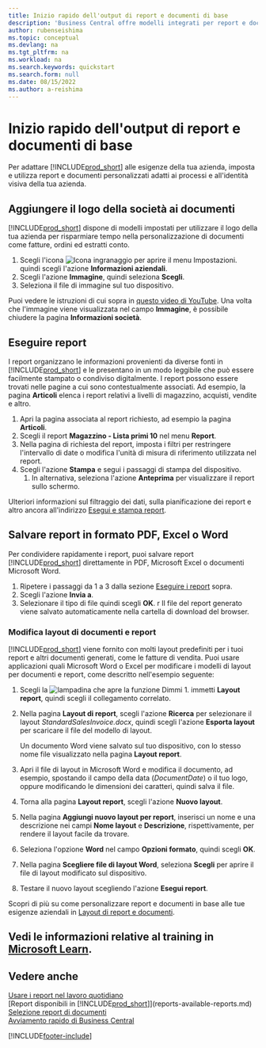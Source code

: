 ```yaml
---
title: Inizio rapido dell'output di report e documenti di base
description: 'Business Central offre modelli integrati per report e documenti, con molte opzioni di personalizzazione per adattarli alle esigenze della tua azienda.'
author: rubenseishima
ms.topic: conceptual
ms.devlang: na
ms.tgt_pltfrm: na
ms.workload: na
ms.search.keywords: quickstart
ms.search.form: null
ms.date: 08/15/2022
ms.author: a-reishima
---
```


# <a name="basic-reports-and-documents-output-quick-start"></a><a name="basic-reports-and-documents-output-quick-start"></a>Inizio rapido dell'output di report e documenti di base

Per adattare [!INCLUDE[prod_short](includes/prod_short.md)] alle esigenze della tua azienda, imposta e utilizza report e documenti personalizzati adatti ai processi e all'identità visiva della tua azienda.

## <a name="add-your-company-logo-to-documents"></a><a name="add-your-company-logo-to-documents"></a>Aggiungere il logo della società ai documenti

[!INCLUDE[prod_short](includes/prod_short.md)] dispone di modelli impostati per utilizzare il logo della tua azienda per risparmiare tempo nella personalizzazione di documenti come fatture, ordini ed estratti conto.

1. Scegli l'icona ![Icona ingranaggio per aprire il menu Impostazioni.](media/ui-experience/settings_icon_small.png) quindi scegli l'azione **Informazioni aziendali**.
2. Scegli l'azione **Immagine**, quindi seleziona **Scegli**.
3. Seleziona il file di immagine sul tuo dispositivo.

Puoi vedere le istruzioni di cui sopra in [questo video di YouTube](https://www.youtube.com/watch?v=AatXbKF1NGg). Una volta che l'immagine viene visualizzata nel campo **Immagine**, è possibile chiudere la pagina **Informazioni società**.

## <a name="run-reports"></a><a name="run-reports"></a>Eseguire report

I report organizzano le informazioni provenienti da diverse fonti in [!INCLUDE[prod_short](includes/prod_short.md)] e le presentano in un modo leggibile che può essere facilmente stampato o condiviso digitalmente. I report possono essere trovati nelle pagine a cui sono contestualmente associati. Ad esempio, la pagina **Articoli** elenca i report relativi a livelli di magazzino, acquisti, vendite e altro.

1. Apri la pagina associata al report richiesto, ad esempio la pagina **Articoli**.
2. Scegli il report **Magazzino - Lista primi 10** nel menu **Report**.
3. Nella pagina di richiesta del report, imposta i filtri per restringere l'intervallo di date o modifica l'unità di misura di riferimento utilizzata nel report.
4. Scegli l'azione **Stampa** e segui i passaggi di stampa del dispositivo.
    1. In alternativa, seleziona l'azione **Anteprima** per visualizzare il report sullo schermo.

Ulteriori informazioni sul filtraggio dei dati, sulla pianificazione dei report e altro ancora all'indirizzo [Esegui e stampa report](ui-work-report.md).

## <a name="save-reports-as-pdf-excel-or-word-documents"></a><a name="save-reports-as-pdf-excel-or-word-documents"></a>Salvare report in formato PDF, Excel o Word

Per condividere rapidamente i report, puoi salvare report [!INCLUDE[prod_short](includes/prod_short.md)] direttamente in PDF, Microsoft Excel o documenti Microsoft Word.

1. Ripetere i passaggi da 1 a 3 dalla sezione [Eseguire i report](#run-reports) sopra.
2. Scegli l'azione **Invia a**.
3. Selezionare il tipo di file quindi scegli **OK**.
r Il file del report generato viene salvato automaticamente nella cartella di download del browser.

### <a name="change-report-and-document-layouts"></a><a name="change-report-and-document-layouts"></a>Modifica layout di documenti e report

[!INCLUDE[prod_short](includes/prod_short.md)] viene fornito con molti layout predefiniti per i tuoi report e altri documenti generati, come le fatture di vendita. Puoi usare applicazioni quali Microsoft Word o Excel per modificare i modelli di layout per documenti e report, come descritto nell'esempio seguente:

1. Scegli la ![lampadina che apre la funzione Dimmi 1](media/ui-search/search_small.png "Dimmi cosa vuoi fare"). immetti **Layout report**, quindi scegli il collegamento correlato.
2. Nella pagina **Layout di report**, scegli l'azione **Ricerca** per selezionare il layout *StandardSalesInvoice.docx*, quindi scegli l'azione **Esporta layout** per scaricare il file del modello di layout.

    Un documento Word viene salvato sul tuo dispositivo, con lo stesso nome file visualizzato nella pagina **Layout report**.
3. Apri il file di layout in Microsoft Word e modifica il documento, ad esempio, spostando il campo della data (*DocumentDate*) o il tuo logo, oppure modificando le dimensioni dei caratteri, quindi salva il file.
4. Torna alla pagina **Layout report**, scegli l'azione **Nuovo layout**.
5. Nella pagina **Aggiungi nuovo layout per report**, inserisci un nome e una descrizione nei campi **Nome layout** e **Descrizione**, rispettivamente, per rendere il layout facile da trovare.
6. Seleziona l'opzione **Word** nel campo **Opzioni formato**, quindi scegli **OK**.
7. Nella pagina **Scegliere file di layout Word**, seleziona **Scegli** per aprire il file di layout modificato sul dispositivo.
8. Testare il nuovo layout scegliendo l'azione **Esegui report**.

Scopri di più su come personalizzare report e documenti in base alle tue esigenze aziendali in [Layout di report e documenti](ui-manage-report-layouts.md).

## <a name="see-related-training-at-microsoft-learn"></a><a name="see-related-training-at-microsoft-learn"></a>Vedi le informazioni relative al training in [Microsoft Learn](/learn/modules/work-with-reports/).

## <a name="see-also"></a><a name="see-also"></a>Vedere anche

[Usare i report nel lavoro quotidiano](reports-use-reports.md)  
[Report disponibili in [!INCLUDE[prod_short](includes/prod_short.md)]](reports-available-reports.md)  
[Selezione report di documenti](across-report-selections.md)  
[Avviamento rapido di Business Central](quick-start-business-central.md)  

[!INCLUDE[footer-include](includes/footer-banner.md)]
